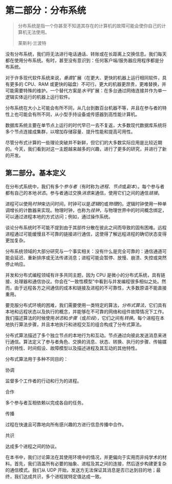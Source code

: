 # 第二部分：分布系统

> 分布系统是指一个你甚至不知道其存在的计算机的故障可能会使你自己的计算机无法使用。
> 
> 莱斯利·兰波特

没有分布系统，我们将无法进行电话通话、转账或在长距离上交换信息。我们每天都在使用分布系统。有时，甚至没有意识到：任何客户端/服务器应用程序都是分布系统。

对于许多现代软件系统来说，*垂直*扩展（在更大、更快的机器上运行相同软件，具有更多的 CPU、RAM 或更快的磁盘）不可行。更大的机器更昂贵，更难替换，并可能需要特殊的维护。一个替代方案是*水平*扩展：在多台通过网络连接并作为单一逻辑实体运行的机器上运行软件。

分布系统在大小上可能会有所不同，从几台到数百台机器不等，并且在参与者的特性上也可能会有所不同，从小型手持设备或传感器到高性能计算机。

数据库系统主要在单节点上运行的时代早已一去不复返，大多数现代数据库系统将多个节点连接成集群，以增加存储容量、提升性能和提高可用性。

尽管分布式计算的一些理论突破并不新鲜，但它们的大多数实际应用是比较近期的。今天，我们看到对这一主题越来越多的兴趣，进行了更多的研究，并进行了新的开发。

## 第二部分。基本定义

在分布式系统中，我们有多个*参与者*（有时称为*进程*、*节点*或*副本*）。每个参与者都有自己的本地*状态*。参与者通过交换*消息*来通信，使用它们之间的通信*链接*。

进程可以使用*时钟*来访问时间，时钟可以是*逻辑*的或*物理*的。逻辑时钟使用一种单调增长的计数器来实现。物理时钟，也称为*挂钟*，与物理世界中的时间概念绑定，可以通过进程本地的方式访问；例如，通过操作系统。

谈论分布系统时不可能不提到由于其部件分散在彼此之间而导致的固有困难。远程进程通过可能缓慢且不可靠的链接进行通信，这使得了解远程进程的确切状态变得更加复杂。

分布系统领域的大部分研究与一个事实相关：没有什么是完全可靠的：通信通道可能会延迟、重新排序或无法传递消息；进程可能会暂停、放慢、崩溃、失控或突然停止响应。

并发和分布式编程领域有许多共同主题，因为 CPU 是微小的分布式系统，具有链接、处理器和通信协议。你会在“一致性模型”中看到与并发编程很多相似之处。然而，由于远程各方之间通信的成本和链接及进程的不可靠性，大多数原语不能直接重用。

要克服分布式环境的困难，我们需要使用一类特定的算法，*分布式算法*，它们具有本地和远程状态以及执行的概念，并能够在不可靠的网络和组件故障情况下工作。我们描述算法的时候使用*状态*和*步骤*（或*阶段*），它们之间有*转换*。每个进程在本地执行算法步骤，并且本地执行和进程交互的组合构成了分布式算法。

分布式算法描述了多个独立节点的本地行为和互动。节点通过向彼此发送消息来进行通信。算法定义了参与者角色、交换的消息、状态、转换、执行的步骤、传输媒介的特性、时间假设、故障模型以及描述进程及其互动的其他特性。

分布式算法用于多种不同目的：

协调

监督多个工作者的行动和行为的进程。

合作

多个参与者互相依赖以完成各自的任务。

传播

过程在快速且可靠地向所有感兴趣的方进行信息传播中合作。

共识

达成多个进程之间的协议。

在本书中，我们讨论算法在其使用环境中的情况，并更偏向于实用而非纯学术的材料。首先，我们涵盖所有必要的抽象、进程及其之间的连接，然后逐步构建更复杂的通信模式。我们从 UDP 开始，发送方无法保证其消息是否已达到目的地；最终，我们达成共识，多个进程就特定值达成一致。
